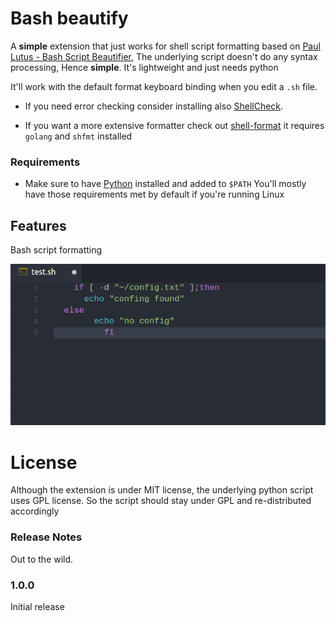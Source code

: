 # Bash beautify

A **simple** extension that just works for shell script formatting based on [Paul Lutus - Bash Script Beautifier](https://arachnoid.com/python/beautify_bash_program.html), The underlying script doesn't do any syntax processing, Hence **simple**. It's lightweight and just needs python

It'll work with the default format keyboard binding when you edit a `.sh` file.

* If you need error checking consider installing also [ShellCheck](https://marketplace.visualstudio.com/items?itemName=timonwong.shellcheck).

* If you want a more extensive formatter check out [shell-format](https://marketplace.visualstudio.com/items?itemName=foxundermoon.shell-format) it requires
`golang` and `shfmt` installed 


### Requirements
- Make sure to have [Python](https://www.python.org/downloads/) installed and added to `$PATH` You'll mostly have those requirements met by default if you're running Linux


## Features

Bash script formatting

![Formatting](images/formatting.gif)

# License
Although the extension is under MIT license, the underlying python script uses GPL license. So the script should stay under GPL and re-distributed accordingly

### Release Notes
Out to the wild.

### 1.0.0
Initial release
